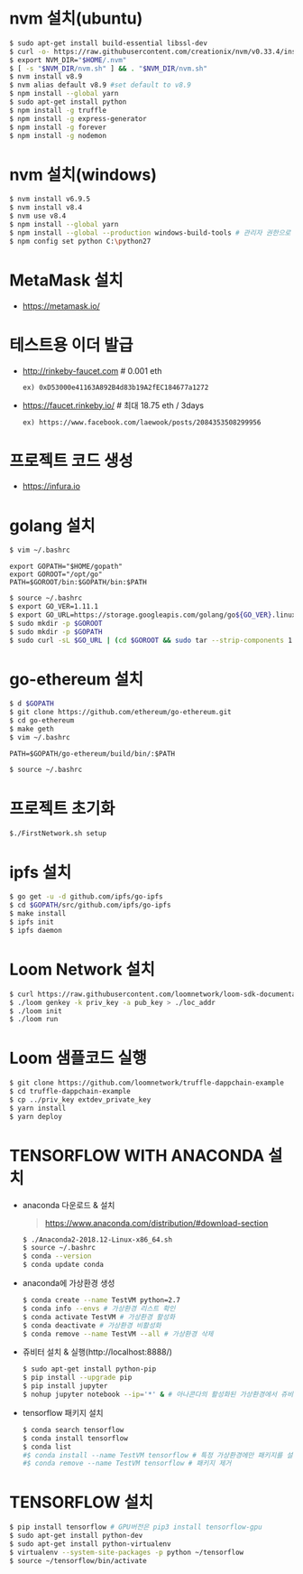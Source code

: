 # nvm 설치(ubuntu)
  ```bash
  $ sudo apt-get install build-essential libssl-dev
  $ curl -o- https://raw.githubusercontent.com/creationix/nvm/v0.33.4/install.sh | bash
  $ export NVM_DIR="$HOME/.nvm"
  $ [ -s "$NVM_DIR/nvm.sh" ] && . "$NVM_DIR/nvm.sh"
  $ nvm install v8.9
  $ nvm alias default v8.9 #set default to v8.9
  $ npm install --global yarn
  $ sudo apt-get install python
  $ npm install -g truffle
  $ npm install -g express-generator
  $ npm install -g forever
  $ npm install -g nodemon
  ```

# nvm 설치(windows)
  ```bash
  $ nvm install v6.9.5
  $ nvm install v8.4
  $ nvm use v8.4
  $ npm install --global yarn
  $ npm install --global --production windows-build-tools # 관리자 권한으로 실행
  $ npm config set python C:\python27
  ```

# MetaMask 설치
- https://metamask.io/

# 테스트용 이더 발급
- http://rinkeby-faucet.com # 0.001 eth
  ```
  ex) 0xD53000e41163A892B4d83b19A2fEC184677a1272
  ```
- https://faucet.rinkeby.io/ # 최대 18.75 eth / 3days
  ```
  ex) https://www.facebook.com/laewook/posts/2084353508299956
  ```

# 프로젝트 코드 생성
- https://infura.io

# golang 설치
  ```bash
  $ vim ~/.bashrc
  ```
  ```
  export GOPATH="$HOME/gopath"
  export GOROOT="/opt/go"
  PATH=$GOROOT/bin:$GOPATH/bin:$PATH
  ```
  ```bash
  $ source ~/.bashrc
  $ export GO_VER=1.11.1
  $ export GO_URL=https://storage.googleapis.com/golang/go${GO_VER}.linux-amd64.tar.gz
  $ sudo mkdir -p $GOROOT
  $ sudo mkdir -p $GOPATH
  $ sudo curl -sL $GO_URL | (cd $GOROOT && sudo tar --strip-components 1 -xz)
  ```

# go-ethereum 설치
  ```bash
  $ d $GOPATH
  $ git clone https://github.com/ethereum/go-ethereum.git
  $ cd go-ethereum
  $ make geth
  $ vim ~/.bashrc
  ```
  ```
  PATH=$GOPATH/go-ethereum/build/bin/:$PATH
  ```
  ```bash
  $ source ~/.bashrc
  ```

# 프로젝트 초기화
  ```bash
  $./FirstNetwork.sh setup
  ```

# ipfs 설치
  ```bash
  $ go get -u -d github.com/ipfs/go-ipfs
  $ cd $GOPATH/src/github.com/ipfs/go-ipfs
  $ make install
  $ ipfs init
  $ ipfs daemon
  ```

# Loom Network 설치
  ```bash
  $ curl https://raw.githubusercontent.com/loomnetwork/loom-sdk-documentation/master/scripts/get_loom.sh | sh
  $ ./loom genkey -k priv_key -a pub_key > ./loc_addr
  $ ./loom init
  $ ./loom run
  ```

# Loom 샘플코드 실행
  ```bash
  $ git clone https://github.com/loomnetwork/truffle-dappchain-example
  $ cd truffle-dappchain-example
  $ cp ../priv_key extdev_private_key
  $ yarn install
  $ yarn deploy
  ```

# TENSORFLOW WITH ANACONDA 설치
- anaconda 다운로드 & 설치
  >https://www.anaconda.com/distribution/#download-section
  ```bash
  $ ./Anaconda2-2018.12-Linux-x86_64.sh
  $ source ~/.bashrc
  $ conda --version
  $ conda update conda
  ```
- anaconda에 가상환경 생성
  ```bash
  $ conda create --name TestVM python=2.7
  $ conda info --envs # 가상환경 리스트 확인
  $ conda activate TestVM # 가상환경 활성화
  $ conda deactivate # 가상환경 비활성화
  $ conda remove --name TestVM --all # 가상환경 삭제
  ```
- 쥬비터 설치 & 실행(http://localhost:8888/)
  ```bash
  $ sudo apt-get install python-pip
  $ pip install --upgrade pip
  $ pip install jupyter
  $ nohup jupyter notebook --ip='*' & # 아나콘다의 활성화된 가상환경에서 쥬비터 실행
  ```
- tensorflow 패키지 설치
  ```bash
  $ conda search tensorflow
  $ conda install tensorflow
  $ conda list
  #$ conda install --name TestVM tensorflow # 특정 가상환경에만 패키지를 설치
  #$ conda remove --name TestVM tensorflow # 패키지 제거
  ```

# TENSORFLOW 설치
  ```bash
  $ pip install tensorflow # GPU버전은 pip3 install tensorflow-gpu
  $ sudo apt-get install python-dev
  $ sudo apt-get install python-virtualenv
  $ virtualenv --system-site-packages -p python ~/tensorflow
  $ source ~/tensorflow/bin/activate
  ```
